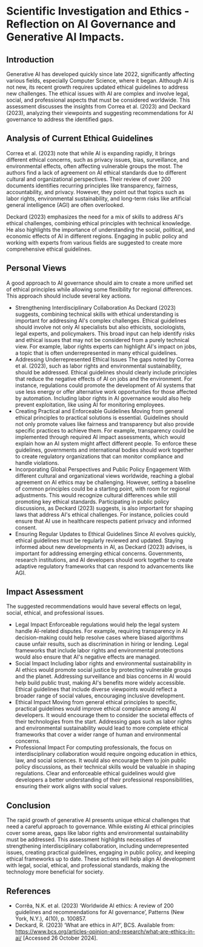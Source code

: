 # Scientific Investigation and Ethics - Reflection on AI Governance and Generative AI Impacts.

## Introduction

Generative AI has developed quickly since late 2022, significantly affecting various fields, especially Computer Science, where it began. Although AI is not new, its recent growth requires updated ethical guidelines to address new challenges. The ethical issues with AI are complex and involve legal, social, and professional aspects that must be considered worldwide. This assessment discusses the insights from Correa et al. (2023) and Deckard (2023), analyzing their viewpoints and suggesting recommendations for AI governance to address the identified gaps.
</br>

## Analysis of Current Ethical Guidelines

Correa et al. (2023) note that while AI is expanding rapidly, it brings different ethical concerns, such as privacy issues, bias, surveillance, and environmental effects, often affecting vulnerable groups the most. The authors find a lack of agreement on AI ethical standards due to different cultural and organizational perspectives. Their review of over 200 documents identifies recurring principles like transparency, fairness, accountability, and privacy. However, they point out that topics such as labor rights, environmental sustainability, and long-term risks like artificial general intelligence (AGI) are often overlooked.
</br>

Deckard (2023) emphasizes the need for a mix of skills to address AI's ethical challenges, combining ethical principles with technical knowledge. He also highlights the importance of understanding the social, political, and economic effects of AI in different regions. Engaging in public policy and working with experts from various fields are suggested to create more comprehensive ethical guidelines.
</br>

## Personal Views

A good approach to AI governance should aim to create a more unified set of ethical principles while allowing some flexibility for regional differences. This approach should include several key actions.
</br>

- Strengthening Interdisciplinary Collaboration
  As Deckard (2023) suggests, combining technical skills with ethical understanding is important for addressing AI's complex challenges. Ethical guidelines should involve not only AI specialists but also ethicists, sociologists, legal experts, and policymakers. This broad input can help identify risks and ethical issues that may not be considered from a purely technical view. For example, labor rights experts can highlight AI's impact on jobs, a topic that is often underrepresented in many ethical guidelines.
- Addressing Underrepresented Ethical Issues
  The gaps noted by Correa et al. (2023), such as labor rights and environmental sustainability, should be addressed. Ethical guidelines should clearly include principles that reduce the negative effects of AI on jobs and the environment. For instance, regulations could promote the development of AI systems that use less energy or offer alternative work opportunities for those affected by automation. Including labor rights in AI governance would also help prevent exploitation, like using AI for monitoring employees.
- Creating Practical and Enforceable Guidelines
  Moving from general ethical principles to practical solutions is essential. Guidelines should not only promote values like fairness and transparency but also provide specific practices to achieve them. For example, transparency could be implemented through required AI impact assessments, which would explain how an AI system might affect different people. To enforce these guidelines, governments and international bodies should work together to create regulatory organizations that can monitor compliance and handle violations.
- Incorporating Global Perspectives and Public Policy Engagement
  With different cultural and organizational views worldwide, reaching a global agreement on AI ethics may be challenging. However, setting a baseline of common principles could be a starting point, with room for regional adjustments. This would recognize cultural differences while still promoting key ethical standards. Participating in public policy discussions, as Deckard (2023) suggests, is also important for shaping laws that address AI's ethical challenges. For instance, policies could ensure that AI use in healthcare respects patient privacy and informed consent.
- Ensuring Regular Updates to Ethical Guidelines
  Since AI evolves quickly, ethical guidelines must be regularly reviewed and updated. Staying informed about new developments in AI, as Deckard (2023) advises, is important for addressing emerging ethical concerns. Governments, research institutions, and AI developers should work together to create adaptive regulatory frameworks that can respond to advancements like AGI.
  </br>

## Impact Assessment

The suggested recommendations would have several effects on legal, social, ethical, and professional issues.
</br>

- Legal Impact
  Enforceable regulations would help the legal system handle AI-related disputes. For example, requiring transparency in AI decision-making could help resolve cases where biased algorithms cause unfair results, such as discrimination in hiring or lending. Legal frameworks that include labor rights and environmental protections would also ensure that AI's negative effects are managed.
- Social Impact
  Including labor rights and environmental sustainability in AI ethics would promote social justice by protecting vulnerable groups and the planet. Addressing surveillance and bias concerns in AI would help build public trust, making AI's benefits more widely accessible. Ethical guidelines that include diverse viewpoints would reflect a broader range of social values, encouraging inclusive development.
- Ethical Impact
  Moving from general ethical principles to specific, practical guidelines would improve ethical compliance among AI developers. It would encourage them to consider the societal effects of their technologies from the start. Addressing gaps such as labor rights and environmental sustainability would lead to more complete ethical frameworks that cover a wider range of human and environmental concerns.
- Professional Impact
  For computing professionals, the focus on interdisciplinary collaboration would require ongoing education in ethics, law, and social sciences. It would also encourage them to join public policy discussions, as their technical skills would be valuable in shaping regulations. Clear and enforceable ethical guidelines would give developers a better understanding of their professional responsibilities, ensuring their work aligns with social values.
  </br>

## Conclusion

The rapid growth of generative AI presents unique ethical challenges that need a careful approach to governance. While existing AI ethical principles cover some areas, gaps like labor rights and environmental sustainability must be addressed. This assessment highlights necessities of strengthening interdisciplinary collaboration, including underrepresented issues, creating practical guidelines, engaging in public policy, and keeping ethical frameworks up to date. These actions will help align AI development with legal, social, ethical, and professional standards, making the technology more beneficial for society.
</br>

## References

- Corrêa, N.K. et al. (2023) ‘Worldwide AI ethics: A review of 200 guidelines and recommendations for AI governance’, Patterns (New York, N.Y.), 4(10), p. 100857.
- Deckard, R. (2023) ‘What are ethics in AI?’, BCS. Available from: https://www.bcs.org/articles-opinion-and-research/what-are-ethics-in-ai/ [Accessed 26 October 2024].
